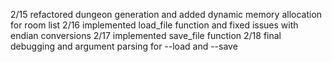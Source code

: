 2/15 refactored dungeon generation and added dynamic memory allocation for room list
2/16 implemented load_file function and fixed issues with endian conversions
2/17 implemented save_file function
2/18 final debugging and argument parsing for --load and --save
